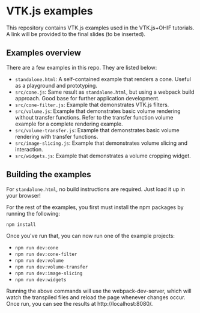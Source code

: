 # VTK.js examples

This repository contains VTK.js examples used in the VTK.js+OHIF tutorials. A
link will be provided to the final slides (to be inserted).
 
## Examples overview

There are a few examples in this repo. They are listed below:
- `standalone.html`: A self-contained example that renders a cone. Useful as a playground and prototyping.
- `src/cone.js`: Same result as `standalone.html`, but using a webpack build approach. Good base for
  further application development.
- `src/cone-filter.js`: Example that demonstrates VTK.js filters.
- `src/volume.js`: Example that demonstrates basic volume rendering without transfer functions. Refer to
  the transfer function volume example for a complete rendering example.
- `src/volume-transfer.js`: Example that demonstrates basic volume rendering with transfer functions.
- `src/image-slicing.js`: Example that demonstrates volume slicing and interaction.
- `src/widgets.js`: Example that demonstrates a volume cropping widget.

## Building the examples

For `standalone.html`, no build instructions are required. Just load it up in your browser!

For the rest of the examples, you first must install the npm packages by running the following:
```
npm install
```

Once you've run that, you can now run one of the example projects:
- `npm run dev:cone`
- `npm run dev:cone-filter`
- `npm run dev:volume`
- `npm run dev:volume-transfer`
- `npm run dev:image-slicing`
- `npm run dev:widgets`

Running the above commands will use the webpack-dev-server, which will watch
the transpiled files and reload the page whenever changes occur. Once run, you can see
the results at http://localhost:8080/.
